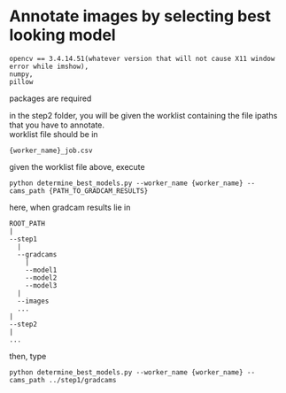 # Annotate images by selecting best looking model

~~~
opencv == 3.4.14.51(whatever version that will not cause X11 window error while imshow),  
numpy,  
pillow  
~~~
packages are required

in the step2 folder, you will be given the worklist containing the file ipaths that you have to annotate.  
worklist file should be in  
~~~
{worker_name}_job.csv
~~~
given the worklist file above, execute
~~~
python determine_best_models.py --worker_name {worker_name} --cams_path {PATH_TO_GRADCAM_RESULTS}
~~~
here, when gradcam results lie in 

~~~
ROOT_PATH
|
--step1
  |
  --gradcams
    |
    --model1
    --model2
    --model3
  |
  --images
  ...
|
--step2
|
...
~~~
then, type
~~~
python determine_best_models.py --worker_name {worker_name} --cams_path ../step1/gradcams
~~~

